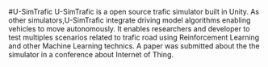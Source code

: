 #U-SimTrafic
U-SimTrafic is a open source trafic simulator built in Unity.
As other simulators,U-SimTrafic integrate driving model algorithms enabling vehicles to move autonomously.
It enables researchers and developer to test multiples scenarios related to trafic road using Reinforcement Learning and other Machine Learning technics. 
A paper was submitted about the the simulator in a conference about Internet of Thing. 
